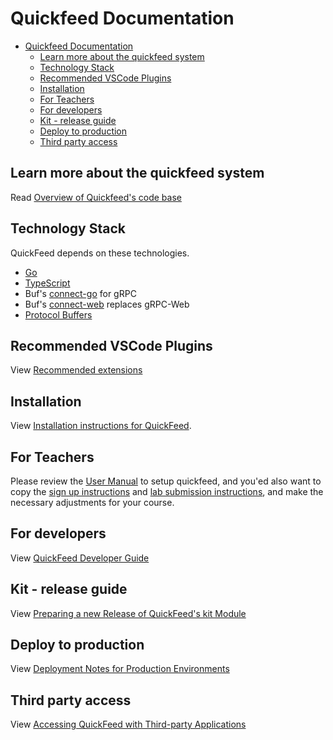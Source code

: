 # Quickfeed Documentation

- [Quickfeed Documentation](#quickfeed-documentation)
  - [Learn more about the quickfeed system](#learn-more-about-the-quickfeed-system)
  - [Technology Stack](#technology-stack)
  - [Recommended VSCode Plugins](#recommended-vscode-plugins)
  - [Installation](#installation)
  - [For Teachers](#for-teachers)
  - [For developers](#for-developers)
  - [Kit - release guide](#kit---release-guide)
  - [Deploy to production](#deploy-to-production)
  - [Third party access](#third-party-access)

## Learn more about the quickfeed system

Read [Overview of Quickfeed's code base](qf-overview.md)

## Technology Stack

QuickFeed depends on these technologies.

- [Go](https://golang.org/doc/code.html)
- [TypeScript](https://www.typescriptlang.org/)
- Buf's [connect-go](https://buf.build/blog/connect-a-better-grpc) for gRPC
- Buf's [connect-web](https://buf.build/blog/connect-web-protobuf-grpc-in-the-browser) replaces gRPC-Web
- [Protocol Buffers](https://developers.google.com/protocol-buffers/docs/proto3)

## Recommended VSCode Plugins

View [Recommended extensions](../.vscode/extensions.json)

## Installation

View [Installation instructions for QuickFeed](deploy.md).

## For Teachers

Please review the [User Manual](teacher.md) to setup quickfeed, and you'ed also want to copy the [sign up instructions](templates/signup.md) and [lab submission instructions](templates/lab-submission.md), and make the necessary adjustments for your course.

## For developers

View [QuickFeed Developer Guide](dev.md)

## Kit - release guide

View [Preparing a new Release of QuickFeed's kit Module](release-guide.md)

## Deploy to production

View [Deployment Notes for Production Environments](deploy-prod.md)

## Third party access

View [Accessing QuickFeed with Third-party Applications](third-party-access.md)
